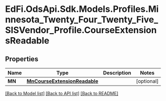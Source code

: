 # EdFi.OdsApi.Sdk.Models.Profiles.Minnesota_Twenty_Four_Twenty_Five_SISVendor_Profile.CourseExtensionsReadable

## Properties

Name | Type | Description | Notes
------------ | ------------- | ------------- | -------------
**MN** | [**MnCourseExtensionReadable**](MnCourseExtensionReadable.md) |  | [optional] 

[[Back to Model list]](../README.md#documentation-for-models) [[Back to API list]](../README.md#documentation-for-api-endpoints) [[Back to README]](../README.md)

